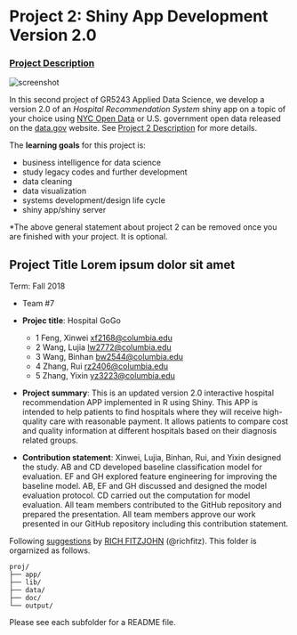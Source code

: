 # Project 2: Shiny App Development Version 2.0

### [Project Description](doc/project2_desc.md)

![screenshot](doc/screenshot2.png)

In this second project of GR5243 Applied Data Science, we develop a version 2.0 of an *Hospital Recommendation System* shiny app on a topic of your choice using [NYC Open Data](https://opendata.cityofnewyork.us/) or U.S. government open data released on the [data.gov](https://data.gov/) website. See [Project 2 Description](doc/project2_desc.md) for more details.  

The **learning goals** for this project is:

- business intelligence for data science
- study legacy codes and further development
- data cleaning
- data visualization
- systems development/design life cycle
- shiny app/shiny server

*The above general statement about project 2 can be removed once you are finished with your project. It is optional.

## Project Title Lorem ipsum dolor sit amet
Term: Fall 2018

+ Team #7
+ **Projec title**: Hospital GoGo
	+ 1 Feng, Xinwei xf2168@columbia.edu
	+ 2 Wang, Lujia lw2772@columbia.edu
	+ 3 Wang, Binhan bw2544@columbia.edu
	+ 4 Zhang, Rui rz2406@columbia.edu
	+ 5 Zhang, Yixin yz3223@columbia.edu

+ **Project summary**: This is an updated version 2.0 interactive hospital recommendation APP implemented in R using Shiny. This APP is intended to help patients to find hospitals where they will receive high-quality care with reasonable payment. It allows patients to compare cost and quality information at different hospitals based on their diagnosis related groups.



+ **Contribution statement**: Xinwei, Lujia, Binhan, Rui, and Yixin designed the study. AB and CD developed baseline classification model for evaluation. EF and GH explored feature engineering for improving the baseline model. AB, EF and GH discussed and designed the model evaluation protocol. CD carried out the computation for model evaluation. All team members contributed to the GitHub repository and prepared the presentation. All team members approve our work presented in our GitHub repository including this contribution statement.

Following [suggestions](http://nicercode.github.io/blog/2013-04-05-projects/) by [RICH FITZJOHN](http://nicercode.github.io/about/#Team) (@richfitz). This folder is orgarnized as follows.

```
proj/
├── app/
├── lib/
├── data/
├── doc/
└── output/
```

Please see each subfolder for a README file.

